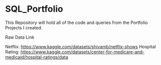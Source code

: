 # SQL_Portfolio
This Repository will hold all of the code and queries from the Portfolio Projects I created.

Raw Data Link

Netflix: https://www.kaggle.com/datasets/shivamb/netflix-shows
Hospital Rating: https://www.kaggle.com/datasets/center-for-medicare-and-medicaid/hospital-ratings/data
